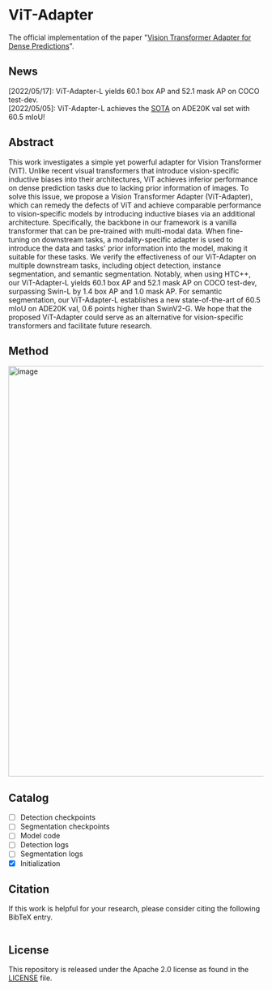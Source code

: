 # ViT-Adapter


The official implementation of the paper "[Vision Transformer Adapter for Dense Predictions]()".

## News

[2022/05/17]: ViT-Adapter-L yields 60.1 box AP and 52.1 mask AP on COCO test-dev.\
[2022/05/05]: ViT-Adapter-L achieves the [SOTA](https://paperswithcode.com/sota/semantic-segmentation-on-ade20k) on ADE20K val set with 60.5 mIoU!

## Abstract

This work investigates a simple yet powerful adapter for Vision Transformer (ViT). Unlike recent visual transformers that introduce vision-specific inductive biases into their architectures, ViT achieves inferior performance on dense prediction tasks due to lacking prior information of images. To solve this issue, we propose a Vision Transformer Adapter (ViT-Adapter), which can remedy the defects of ViT and achieve comparable performance to vision-specific models by introducing inductive biases via an additional architecture. Specifically, the backbone in our framework is a vanilla transformer that can be pre-trained with multi-modal data. When fine-tuning on downstream tasks, a modality-specific adapter is used to introduce the data and tasks' prior information into the model, making it suitable for these tasks. We verify the effectiveness of our ViT-Adapter on multiple downstream tasks, including object detection, instance segmentation, and semantic segmentation. Notably, when using HTC++, our ViT-Adapter-L yields 60.1 box AP and 52.1 mask AP on COCO test-dev, surpassing Swin-L by 1.4 box AP and 1.0 mask AP. For semantic segmentation, our ViT-Adapter-L establishes a new state-of-the-art of 60.5 mIoU on ADE20K val, 0.6 points higher than SwinV2-G. We hope that the proposed ViT-Adapter could serve as an alternative for vision-specific transformers and facilitate future research.

## Method

<img width="810" alt="image" src="https://user-images.githubusercontent.com/23737120/168661265-494ecb50-353f-471c-a1d1-c3f98bd82b74.png">


## Catalog

- [ ] Detection checkpoints
- [ ] Segmentation checkpoints
- [ ] Model code
- [ ] Detection logs
- [ ] Segmentation logs
- [x] Initialization

## Citation

If this work is helpful for your research, please consider citing the following BibTeX entry.
```
```

## License
This repository is released under the Apache 2.0 license as found in the [LICENSE](LICENSE) file.
